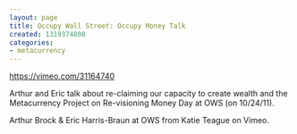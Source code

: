 ```yaml
---
layout: page
title: Occupy Wall Street: Occupy Money Talk
created: 1319374800
categories:
- metacurrency
---
```


https://vimeo.com/31164740

Arthur and Eric talk about re-claiming our capacity to create wealth and the Metacurrency Project on Re-visioning Money Day at OWS (on 10/24/11).

Arthur Brock & Eric Harris-Braun at OWS from Katie Teague on Vimeo.
